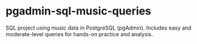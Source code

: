 # pgadmin-sql-music-queries
SQL project using music data in PostgreSQL (pgAdmin). Includes easy and moderate-level queries for hands-on practice and analysis.
